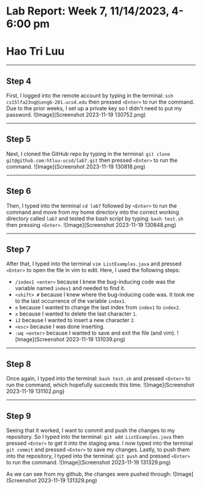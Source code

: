 # Lab Report: Week 7, 11/14/2023, 4-6:00 pm
# Hao Tri Luu

---
## Step 4

First, I logged into the remote account by typing in the terminal: `ssh cs15lfa23nq@ieng6-201.ucsd.edu` then pressed `<Enter>` to run the command. Due to the prior weeks, I set up a private key so I didn't need to put my password.
![Image](Screenshot 2023-11-19 130752.png)

---

## Step 5
Next, I cloned the GitHub repo by typing in the terminal: `git clone git@github.com:htluu-ucsd/lab7.git` then pressed `<Enter>` to run the command.
![Image](Screenshot 2023-11-19 130818.png)

---
## Step 6
Then, I typed into the terminal `cd lab7` followed by `<Enter>` to run the command and move from my home directory into the correct working directory called `lab7` and tested the bash script by typing: `bash test.sh` then pressing `<Enter>`.
![Image](Screenshot 2023-11-19 130848.png)

---
## Step 7
After that, I typed into the terminal `vim ListExamples.java` and pressed `<Enter>` to open the file in vim to edit. Here, I used the following steps:

- `/index1 <enter>` because I knew the bug-inducing code was the variable named `index1` and needed to find it.
- `<shift> #` because I knew where the bug-inducing code was. It took me to the last occurrence of the variable `index1`.
- `e` because I wanted to change the last index from `index1` to `index2`.
- `x` because I wanted to delete the last character `1`.
- `i2` because I wanted to insert a new character `2`.
- `<esc>` because I was done inserting.
- `:wq <enter>` because I wanted to save and exit the file (and vim).
![Image](Screenshot 2023-11-19 131039.png)

---
## Step 8
Once again, I typed into the terminal: `bash test.sh` and pressed `<Enter>` to run the command, which hopefully succeeds this time.
![Image](Screenshot 2023-11-19 131102.png)

---
## Step 9
Seeing that it worked, I want to commit and push the changes to my repository. So I typed into the terminal: `git add ListExamples.java` then pressed `<Enter>` to get it into the staging area. I now typed into the terminal `git commit` and pressed `<Enter>` to save my changes. Lastly, to push them into the repository, I typed into the terminal: `git push` and pressed `<Enter>` to run the command.
![Image](Screenshot 2023-11-19 131329.png)

As we can see from my github, the changes were pushed through:
![Image](Screenshot 2023-11-19 131329.png)
